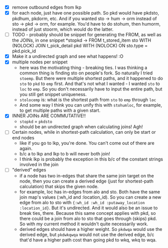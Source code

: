 - [X] remove outbound edges from lkp
- [X] for each node, just have one possible path. So pkd would have pkdsto, pkdhum, pkdorm, etc.
    And if you wanted sto -> hum -> orm instead of sto -> pkd -> orm, for example.
    You'd have to do stohum, then humorm, instead of just stoorm, which would do the latter.
- [ ] TODO - probably should be snippet for generating the FROM, as well as the JOINs, in one snippet
*stopkd ->
FROM t_stored_item sto WITH (NOLOCK)
JOIN t_pick_detail pkd WITH (NOLOCK)
    ON sto.type = pkd.pick_id
- [X] Make it a undirected graph and see what happens! :O
- [X] multiple nodes per snippet
    - here was the motivating thing - breaking ties. I was thinking a common thing is finding sto on people's fork. So naturally I tried `stoemp`. But there were multiple shortest paths, and it happened to do `sto` to `pkd` to `emp` first. And that's not what I wanted - I wanted `sto` to `loc` to `emp`. So you don't necessarily have to input the entire path, but you still get snippet uniqueness.
    - `stolocemp` is: what is the shortest path from `sto` to `emp` through `loc`
    - And some way I think you can unify this with `stohumloc`, for example, to get multiple paths with a given start.
- [X] INNER JOINs ARE COMMUTATIVE!!
    - `stopkd` = `pkdsto`
    - should be an undirected graph when calculating joins! Agh!
- [ ] Certain nodes, while in shortest-path calculation, can only be start or end nodes
    - like if you go to lkp, you're done. You can't come out of there are again.
    - b/c a to lkp and lkp to b will never both join!
    - I think lkp is probably the exception in this b/c of the constant strings involved in the join
- [ ] "derived" edges
    - if a node has two in-edges that share the same join target on the node, then you can create a derived edge (just for shortest-path calculation) that skips the given node.
    - for example, loc has in-edges from alo and sto. Both have the same  join map's values (:wh_id and :location_id). So you can create a new edge from alo to sto with `{:wh_id :wh_id :putaway_location :location_id}`. But it's undirected. And it would also be an issue to break ties, there. Because this same concept applies with pkd, so there could be a join from alo to sto that goes through (skips) pkd. So with my current method it wouldn't quite necessarily work.
    - derived edges should have a higher weight. So `pkdwqa` would use the derived edge, but `pkdwkqwqa` would not use the derived edge, b/c that'd have a higher path cost than going pkd to wkq, wkq to wqa.